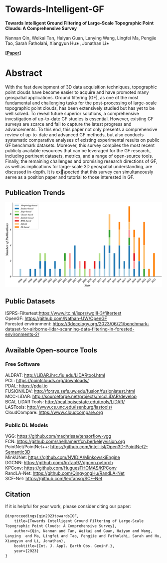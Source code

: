 # Towards-Intelligent-GF
**Towards Intelligent Ground Filtering of Large-Scale Topographic Point Clouds: A Comprehensive Survey** 

Nannan Qin, Weikai Tan, Haiyan Guan, Lanying Wang, Lingfei Ma, Pengjie Tao, Sarah Fatholahi, Xiangyun Hu∗, Jonathan Li∗

**[[Paper]()]**

# Abstract
With the fast development of 3D data acquisition techniques, topographic point clouds have become easier to acquire and have promoted many geospatial applications. Ground filtering (GF), as one of the most fundamental and challenging tasks for the post-processing of large-scale topographic point clouds, has been extensively studied but has yet to be well solved. To reveal future superior solutions, a comprehensive investigation of up-to-date GF studies is essential. However, existing GF surveys are scarce and fail to capture the latest progress and advancements. To this end, this paper not only presents a comprehensive review of up-to-date and advanced GF methods, but also conducts systematic comparative analyses of existing experimental results on public GF benchmark datasets. Moreover, this survey compiles the most recent publicly available resources that can be leveraged for the GF research, including pertinent datasets, metrics, and a range of open-source tools. Finally, the remaining challenges and promising research directions of GF, as well as implications for large-scale 3D geospatial understanding, are discussed in-depth. It is ex\pected that this survey can simultaneously serve as a position paper and tutorial to those interested in GF.

## Publication Trends

![Image](Imgs/Typical_Publications.png)

## Public Datasets
ISPRS-Filtertest:https://www.itc.nl/isprs/wgIII-3/filtertest<br />
OpenGF: https://github.com/Nathan-UW/OpenGF<br />
Forested environment: https://3decology.org/2023/06/21/benchmark-dataset-for-airborne-lidar-scanning-data-filtering-in-forested-environments-2/ <br />

## Available Open-source Tools
### Free Software
ALDPAT: http://LiDAR.ihrc.fiu.edu/LiDARtool.html <br />
PCL: https://pointclouds.org/downloads/<br />
PDAL: https://pdal.io<br />
FUSION/LDV: http://forsys.sefs.uw.edu/fusion/fusionlatest.html<br />
MCC-LiDAR: http://sourceforge.net/projects/mccLiDAR/develop<br />
BCAL LiDAR Tools: http://bcal.boisestate.edu/tools/LiDAR/<br />
LASTools: http://www.cs.unc.edu/isenburg/lastools/<br />
CloudCompare: https://www.cloudcompare.org<br />

### Public DL Models
VGG: https://github.com/machrisaa/tensorflow-vgg<br />
FCN: https://github.com/shelhamer/fcn.berkeleyvision.org<br />
PointNet/PointNet++: https://github.com/intel-isl/Open3D-PointNet2-Semantic3D<br />
MinkUNet: https://github.com/NVIDIA/MinkowskiEngine<br />
DGCNN: https://github.com/AnTao97/dgcnn.pytorch<br />
KPConv: https://github.com/HuguesTHOMAS/KPConv<br />
RandLA-Net: https://github.com/QingyongHu/RandLA-Net<br />
SCF-Net: https://github.com/leofansq/SCF-Net<br />

## Citation

If it is helpful for your work, please consider citing our paper:

    @inproceedings{qin2023towardsIGF,
        title={Towards Intelligent Ground Filtering of Large-Scale Topographic Point Clouds: A Comprehensive Survey},
        author={Qin, Nannan and Tan, Weikai and Guan, Haiyan and Wang, Lanying  and Ma, Lingfei and Tao, Pengjie and Fatholahi, Sarah and Hu, Xiangyun and Li, Jonathan},
        booktitle={Int. J. Appl. Earth Obs. Geoinf.},
        year={2023}
    }
